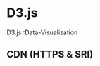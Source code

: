 # D3.js  

D3.js :Data-Visualization


## CDN (HTTPS & SRI)


<script src="https://cdnjs.cloudflare.com/ajax/libs/d3/4.4.0/d3.min.js" integrity="sha256-zbE3mv7cXuSkW7mhK6Y5vnY6eXmPZPPRUYpUcNfVM/A=" crossorigin="anonymous"></script>
